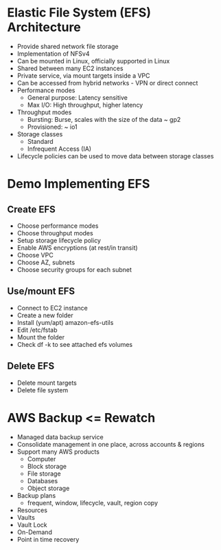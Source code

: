 # Elastic File System (EFS) Architecture

- Provide shared network file storage
- Implementation of NFSv4
- Can be mounted in Linux, officially supported in Linux
- Shared between many EC2 instances
- Private service, via mount targets inside a VPC
- Can be accessed from hybrid networks - VPN or direct connect
- Performance modes
  - General purpose: Latency sensitive
  - Max I/O: High throughput, higher latency
- Throughput modes
  - Bursting: Burse, scales with the size of the data ~ gp2
  - Provisioned: ~ io1
- Storage classes
  - Standard
  - Infrequent Access (IA)
- Lifecycle policies can be used to move data between storage classes

# Demo Implementing EFS

## Create EFS

- Choose performance modes
- Choose throughput modes
- Setup storage lifecycle policy
- Enable AWS encryptions (at rest/in transit)
- Choose VPC
- Choose AZ, subnets
- Choose security groups for each subnet

## Use/mount EFS

- Connect to EC2 instance
- Create a new folder
- Install (yum/apt) amazon-efs-utils
- Edit /etc/fstab
- Mount the folder
- Check df -k to see attached efs volumes

## Delete EFS

- Delete mount targets
- Delete file system

# AWS Backup <= **Rewatch**

- Managed data backup service
- Consolidate management in one place, across accounts & regions
- Support many AWS products
  + Computer
  + Block storage
  + File storage
  + Databases
  + Object storage
- Backup plans
  + frequent, window, lifecycle, vault, region copy
- Resources
- Vaults
- Vault Lock
- On-Demand
- Point in time recovery

